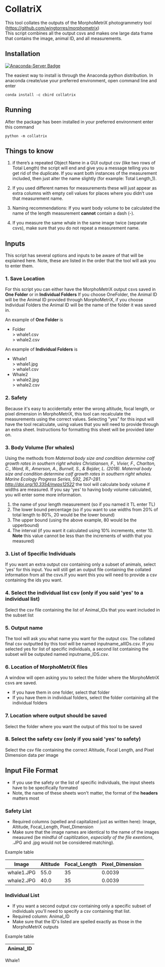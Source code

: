 # CollatriX
 This tool collates the outputs of the MorphoMetriX photogrammetry tool (https://github.com/wingtorres/morphometrix)    
 This script combines all the output csvs and makes one large data frame that contains the image, animal ID, and all measurements. 
 
## Installation
[![Anaconda-Server Badge](https://anaconda.org/cbird/collatrix/badges/version.svg)](https://anaconda.org/cbird/collatrix)
    
  The easiest way to install is through the Anaconda python distribution. In anaconda create/use your preferred environment, open command line and enter
  ```
  conda install -c cbird collatrix
  ```

## Running
After the package has been installed in your preferred environment enter this command

  ```
  python -m collatrix
  ```
## Things to know
1. if there’s a repeated Object Name in a GUI output csv (like two rows of Total Length) the script will end and give you a message telling you to get rid of the duplicate. If you want both instances of the measurement included, then just alter the name slightly (for example: Total Length_1).

2. If you used different names for measurements these will just appear as extra columns with empty cell values for places where you didn’t use that measurement name.

3. Naming recommendations: If you want body volume to be calculated the name of the length measurement **cannot** contain a dash (-).

4. If you measure the same whale in the same image twice (separate csvs), make sure that you do not repeat a measurement name.

## Inputs
This script has several options and inputs to be aware of that will be explained here. Note, these are listed in the order that the tool will ask you to enter them.

### 1. Save Location
  For this script you can either have the MorphoMetriX output csvs saved in **One Folder** or in **Individual Folders**
  If you choose OneFolder, the Animal ID will be the Animal ID provided through MorphoMetriX, if you choose Individual Folders the Animal ID will be the name of the folder it was saved in.

  An example of **One Folder** is       
  * Folder      
        > whale1.csv    
        > whale2.csv
  
  An example of **Individual Folders** is         
  * Whale1      
        > whale1.jpg    
        > whale1.csv
  * Whale2      
        > whale2.jpg    
        > whale2.csv

### 2. Safety
  Because it's easy to accidentally enter the wrong altitude, focal length, or pixel dimension in MorphoMetriX, this tool can recalculate the measurements using the correct values. Selecting "yes" for this input will have the tool recalculate, using values that you will need to provide through an extra sheet. Instructions for formatting this sheet will be provided later on.

### 3. Body Volume (for whales)
 Using the methods from *Maternal body size and condition determine calf growth rates in southern right whales
Christiansen, F., Vivier, F., Charlton, C., Ward, R., Amerson, A., Burnell, S., & Bejder, L. (2018). Maternal body size and condition determine calf growth rates in southern right whales. Marine Ecology Progress Series, 592, 267–281. http://doi.org/10.3354/meps12522*
the tool will calculate body volume if widths are measured. If you say 'yes' to having body volume calculated, you will enter some more information.
1. the name of your length measurement (so if you named it TL enter TL) 
2. The lower bound percentage (so if you want to use widths from 20% of total length to 80%, 20 would be the lower bound) 
3. The upper bound (using the above example, 80 would be the upperbound) 
4. The interval (if you want it calculated using 10% increments, enter 10. **Note** this value cannot be less than the increments of width that you measured) 

### 3. List of Specific Individuals 
  If you want an extra output csv containing only a subset of animals, select 'yes' for this input. You will still get an output file containing the collated information from all the csvs.If you want this you will need to provide a csv containing the ids you want.

### 4. Select the individual list csv (only if you said 'yes' to a individual list)
Select the csv file containing the list of Animal_IDs that you want included in the subset list

### 5. Output name 
The tool will ask you what name you want for the output csv. The collated final csv outputted by this tool will be named inputname_allIDs.csv. If you selected yes for list of specific individuals, a second list containing the subset will be outputed named inputname_IDS.csv. 

### 6. Location of MorphoMetriX files
A window will open asking you to select the folder where the MorphoMetriX csvs are saved. 
* If you have them in one folder, select that folder
* If you have them in individual folders, select the folder containing all the individual folders

### 7. Location where output should be saved
Select the folder where you want the output of this tool to be saved

### 8. Select the safety csv (only if you said 'yes' to safety)
Select the csv file containing the correct Altitude, Focal Length, and Pixel Dimension data per image


## Input File Format
* If you use the safety or the list of specific individuals, the input sheets have to be specifically formated
* Note, the name of these sheets won't matter, the format of the **headers** matters most

### Safety List
* Required columns (spelled and capitalized just as written here): Image, Altitude, Focal_Length, Pixel_Dimension
* Make sure that the image names are identical to the name of the images measured (be mindful of capitilzation, *especially of the file exentions*, .JPG and .jpg would not be considered matching).

Example table

Image | Altitude | Focal_Length | Pixel_Dimension
----- | -------- | ------------ | ---------------
whale1.JPG | 55.0 | 35 | 0.0039
whale2.JPG | 40.0 | 35 | 0.0039

### Individual List
* If you want a second output csv containing only a specific subset of individuals you'll need to specify a csv containing that list.
* Required column: Animal_ID
* Make sure that the ID's listed are spelled exactly as those in the MorphoMetriX outputs

Example table

Animal_ID |
--------- |
Whale1
